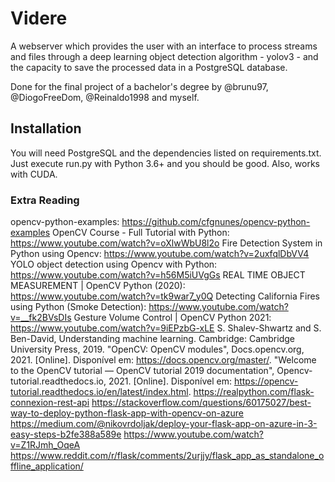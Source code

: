 # Videre

A webserver which provides the user with an interface to process streams and files through a deep learning object detection algorithm - yolov3 - and the capacity to save the processed data in a PostgreSQL database.

Done for the final project of a bachelor's degree by @brunu97, @DiogoFreeDom, @Reinaldo1998 and myself.

## Installation

You will need PostgreSQL and the dependencies listed on requirements.txt.
Just execute run.py with Python 3.6+ and you should be good.
Also, works with CUDA.


### Extra Reading

opencv-python-examples: https://github.com/cfgnunes/opencv-python-examples
OpenCV Course - Full Tutorial with Python: https://www.youtube.com/watch?v=oXlwWbU8l2o
Fire Detection System in Python using Opencv: https://www.youtube.com/watch?v=2uxfqlDbVV4
YOLO object detection using Opencv with Python: https://www.youtube.com/watch?v=h56M5iUVgGs
REAL TIME OBJECT MEASUREMENT | OpenCV Python (2020): https://www.youtube.com/watch?v=tk9war7_y0Q
Detecting California Fires using Python (Smoke Detection): https://www.youtube.com/watch?v=__fk2BVsDIs
Gesture Volume Control | OpenCV Python 2021: https://www.youtube.com/watch?v=9iEPzbG-xLE
S. Shalev-Shwartz and S. Ben-David, Understanding machine learning. Cambridge: Cambridge University Press, 2019.
"OpenCV: OpenCV modules", Docs.opencv.org, 2021. [Online]. Disponível em: https://docs.opencv.org/master/.
"Welcome to the OpenCV tutorial — OpenCV tutorial 2019 documentation", Opencv-tutorial.readthedocs.io, 2021. [Online]. Disponível em: https://opencv-tutorial.readthedocs.io/en/latest/index.html.
https://realpython.com/flask-connexion-rest-api
https://stackoverflow.com/questions/60175027/best-way-to-deploy-python-flask-app-with-opencv-on-azure
https://medium.com/@nikovrdoljak/deploy-your-flask-app-on-azure-in-3-easy-steps-b2fe388a589e
https://www.youtube.com/watch?v=Z1RJmh_OqeA
https://www.reddit.com/r/flask/comments/2urjjy/flask_app_as_standalone_offline_application/




